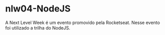 # nlw04-NodeJS
A Next Level Week é um evento promovido pela Rocketseat. Nesse evento foi utilizado a trilha do NodeJS.
